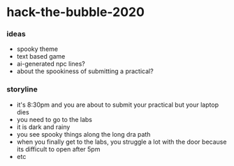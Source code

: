 # hack-the-bubble-2020

### ideas
- spooky theme
- text based game
- ai-generated npc lines?
- about the spookiness of submitting a practical?

### storyline
- it's 8:30pm and you are about to submit your practical but your laptop dies
- you need to go to the labs
- it is dark and rainy
- you see spooky things along the long dra path
- when you finally get to the labs, you struggle a lot with the door because its difficult to open after 5pm
- etc
